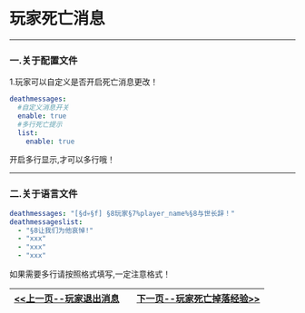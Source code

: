 # 玩家死亡消息

------

### 一.关于配置文件

1.玩家可以自定义是否开启死亡消息更改！

```yml
deathmessages:
  #自定义消息开关
  enable: true
  #多行死亡提示
  list:
    enable: true
```

开启多行显示,才可以多行哦！

------

### 二.关于语言文件

```yml
deathmessages: "[§d💀§f] §8玩家§7%player_name%§8与世长辞！"
deathmessageslist:
  - "§8让我们为他哀悼!"
  - "xxx"
  - "xxx"
  - "xxx"
```

如果需要多行请按照格式填写,一定注意格式！

| [<<上一页--玩家退出消息](Betterinfo/Playerquit.md)<div style="width:200px"> | [下一页--玩家死亡掉落经验>>](Betterinfo/Deathxp.md)<div style="width:200px"> |
| :----------------------------------------------------------- | -----------------------------------------------------------: |